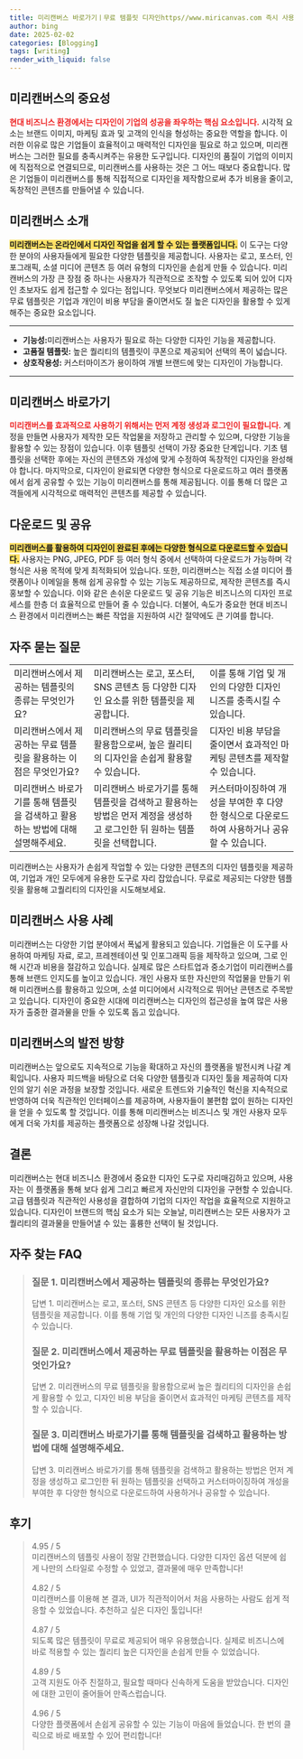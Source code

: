```yaml
---
title: 미리캔버스 바로가기ㅣ무료 템플릿 디자인https//www.miricanvas.com 즉시 사용
author: bing
date: 2025-02-02
categories: [Blogging]
tags: [writing]
render_with_liquid: false
---
```



<h2 id='미리캔버스의 중요성'>미리캔버스의 중요성</h2>

<p><b><span style="color: #ee2323;">현대 비즈니스 환경에서는 디자인이 기업의 성공을 좌우하는 핵심 요소입니다.</span></b> 시각적 요소는 브랜드 이미지, 마케팅 효과 및 고객의 인식을 형성하는 중요한 역할을 합니다. 이러한 이유로 많은 기업들이 효율적이고 매력적인 디자인을 필요로 하고 있으며, 미리캔버스는 그러한 필요를 충족시켜주는 유용한 도구입니다. 디자인의 품질이 기업의 이미지에 직접적으로 연결되므로, 미리캔버스를 사용하는 것은 그 어느 때보다 중요합니다. 많은 기업들이 미리캔버스를 통해 직접적으로 디자인을 제작함으로써 추가 비용을 줄이고, 독창적인 콘텐츠를 만들어낼 수 있습니다.</p>

<h2 id='미리캔버스 소개'>미리캔버스 소개</h2>

<p><b><span style="background-color: #ffe066;">미리캔버스는 온라인에서 디자인 작업을 쉽게 할 수 있는 플랫폼입니다.</span></b> 이 도구는 다양한 분야의 사용자들에게 필요한 다양한 템플릿을 제공합니다. 사용자는 로고, 포스터, 인포그래픽, 소셜 미디어 콘텐츠 등 여러 유형의 디자인을 손쉽게 만들 수 있습니다. 미리캔버스의 가장 큰 장점 중 하나는 사용자가 직관적으로 조작할 수 있도록 되어 있어 디자인 초보자도 쉽게 접근할 수 있다는 점입니다. 무엇보다 미리캔버스에서 제공하는 많은 무료 템플릿은 기업과 개인이 비용 부담을 줄이면서도 질 높은 디자인을 활용할 수 있게 해주는 중요한 요소입니다. </p>

<hr />

<ul>
    <li><b>기능성:</b>미리캔버스는 사용자가 필요로 하는 다양한 디자인 기능을 제공합니다.</li>
    <li><b>고품질 템플릿:</b> 높은 퀄리티의 템플릿이 쿠폰으로 제공되어 선택의 폭이 넓습니다.</li>
    <li><b>상호작용성:</b> 커스터마이즈가 용이하여 개별 브랜드에 맞는 디자인이 가능합니다.</li>
</ul>

<hr />

<h2 id='미리캔버스 바로가기'>미리캔버스 바로가기</h2>

<p><b><span style="color: #ee2323;">미리캔버스를 효과적으로 사용하기 위해서는 먼저 계정 생성과 로그인이 필요합니다.</span></b> 계정을 만들면 사용자가 제작한 모든 작업물을 저장하고 관리할 수 있으며, 다양한 기능을 활용할 수 있는 장점이 있습니다. 이후 템플릿 선택이 가장 중요한 단계입니다. 기초 템플릿을 선택한 후에는 자신의 콘텐츠와 개성에 맞게 수정하여 독창적인 디자인을 완성해야 합니다. 마지막으로, 디자인이 완료되면 다양한 형식으로 다운로드하고 여러 플랫폼에서 쉽게 공유할 수 있는 기능이 미리캔버스를 통해 제공됩니다. 이를 통해 더 많은 고객들에게 시각적으로 매력적인 콘텐츠를 제공할 수 있습니다.</p>

<h2 id='다운로드 및 공유'>다운로드 및 공유</h2>

<p><b><span style="background-color: #ffe066;">미리캔버스를 활용하여 디자인이 완료된 후에는 다양한 형식으로 다운로드할 수 있습니다.</span></b> 사용자는 PNG, JPEG, PDF 등 여러 형식 중에서 선택하여 다운로드가 가능하며 각 형식은 사용 목적에 맞게 최적화되어 있습니다. 또한, 미리캔버스는 직접 소셜 미디어 플랫폼이나 이메일을 통해 쉽게 공유할 수 있는 기능도 제공하므로, 제작한 콘텐츠를 즉시 홍보할 수 있습니다. 이와 같은 손쉬운 다운로드 및 공유 기능은 비즈니스의 디자인 프로세스를 한층 더 효율적으로 만들어 줄 수 있습니다. 더불어, 속도가 중요한 현대 비즈니스 환경에서 미리캔버스는 빠른 작업을 지원하여 시간 절약에도 큰 기여를 합니다.</p>

<h2 id='자주 묻는 질문'>자주 묻는 질문</h2>

<table>
    <tr>
        <td>미리캔버스에서 제공하는 템플릿의 종류는 무엇인가요?</td>
        <td>미리캔버스는 로고, 포스터, SNS 콘텐츠 등 다양한 디자인 요소를 위한 템플릿을 제공합니다.</td>
        <td>이를 통해 기업 및 개인의 다양한 디자인 니즈를 충족시킬 수 있습니다.</td>
    </tr>
    <tr>
        <td>미리캔버스에서 제공하는 무료 템플릿을 활용하는 이점은 무엇인가요?</td>
        <td>미리캔버스의 무료 템플릿을 활용함으로써, 높은 퀄리티의 디자인을 손쉽게 활용할 수 있습니다.</td>
        <td>디자인 비용 부담을 줄이면서 효과적인 마케팅 콘텐츠를 제작할 수 있습니다.</td>
    </tr>
    <tr>
        <td>미리캔버스 바로가기를 통해 템플릿을 검색하고 활용하는 방법에 대해 설명해주세요.</td>
        <td>미리캔버스 바로가기를 통해 템플릿을 검색하고 활용하는 방법은 먼저 계정을 생성하고 로그인한 뒤 원하는 템플릿을 선택합니다.</td>
        <td>커스터마이징하여 개성을 부여한 후 다양한 형식으로 다운로드하여 사용하거나 공유할 수 있습니다.</td>
    </tr>
</table>

<p>미리캔버스는 사용자가 손쉽게 작업할 수 있는 다양한 콘텐츠의 디자인 템플릿을 제공하여, 기업과 개인 모두에게 유용한 도구로 자리 잡았습니다. 무료로 제공되는 다양한 템플릿을 활용해 고퀄리티의 디자인을 시도해보세요.</p>

<h2 id='미리캔버스 사용 사례'>미리캔버스 사용 사례</h2>

<p>미리캔버스는 다양한 기업 분야에서 폭넓게 활용되고 있습니다. 기업들은 이 도구를 사용하여 마케팅 자료, 로고, 프레젠테이션 및 인포그래픽 등을 제작하고 있으며, 그로 인해 시간과 비용을 절감하고 있습니다. 실제로 많은 스타트업과 중소기업이 미리캔버스를 통해 브랜드 인지도를 높이고 있습니다. 개인 사용자 또한 자신만의 작업물을 만들기 위해 미리캔버스를 활용하고 있으며, 소셜 미디어에서 시각적으로 뛰어난 콘텐츠로 주목받고 있습니다. 디자인이 중요한 시대에 미리캔버스는 디자인의 접근성을 높여 많은 사용자가 출중한 결과물을 만들 수 있도록 돕고 있습니다.</p>

<h2 id='미리캔버스의 발전 방향'>미리캔버스의 발전 방향</h2>

<p>미리캔버스는 앞으로도 지속적으로 기능을 확대하고 자신의 플랫폼을 발전시켜 나갈 계획입니다. 사용자 피드백을 바탕으로 더욱 다양한 템플릿과 디자인 툴을 제공하여 디자인의 알기 쉬운 과정을 보장할 것입니다. 새로운 트렌드와 기술적인 혁신을 지속적으로 반영하여 더욱 직관적인 인터페이스를 제공하며, 사용자들이 불편함 없이 원하는 디자인을 얻을 수 있도록 할 것입니다. 이를 통해 미리캔버스는 비즈니스 및 개인 사용자 모두에게 더욱 가치를 제공하는 플랫폼으로 성장해 나갈 것입니다.</p>

<h2 id='결론'>결론</h2>

<p>미리캔버스는 현대 비즈니스 환경에서 중요한 디자인 도구로 자리매김하고 있으며, 사용자는 이 플랫폼을 통해 보다 쉽게 그리고 빠르게 자신만의 디자인을 구현할 수 있습니다. 고급 템플릿과 직관적인 사용성을 결합하여 기업의 디자인 작업을 효율적으로 지원하고 있습니다. 디자인이 브랜드의 핵심 요소가 되는 오늘날, 미리캔버스는 모든 사용자가 고퀄리티의 결과물을 만들어낼 수 있는 훌륭한 선택이 될 것입니다.</p>


<h2 id='자주_찾는_FAQ'>자주 찾는 FAQ</h2>
<div itemscope="" itemtype="https://schema.org/FAQPage"> 
<blockquote> 
<div itemscope="" itemprop="mainEntity" itemtype="https://schema.org/Question"> 
<h3 itemprop="name">질문 1. 미리캔버스에서 제공하는 템플릿의 종류는 무엇인가요?</h3> 
<div itemscope="" itemprop="acceptedAnswer" itemtype="https://schema.org/Answer"> 
<span itemprop="text"> 
<p>답변 1. 미리캔버스는 로고, 포스터, SNS 콘텐츠 등 다양한 디자인 요소를 위한 템플릿을 제공합니다. 이를 통해 기업 및 개인의 다양한 디자인 니즈를 충족시킬 수 있습니다.</p> 
</span> 
</div> 
</div> 
<div itemscope="" itemprop="mainEntity" itemtype="https://schema.org/Question"> 
<h3 itemprop="name">질문 2. 미리캔버스에서 제공하는 무료 템플릿을 활용하는 이점은 무엇인가요?</h3> 
<div itemscope="" itemprop="acceptedAnswer" itemtype="https://schema.org/Answer"> 
<span itemprop="text"> 
<p>답변 2. 미리캔버스의 무료 템플릿을 활용함으로써 높은 퀄리티의 디자인을 손쉽게 활용할 수 있고, 디자인 비용 부담을 줄이면서 효과적인 마케팅 콘텐츠를 제작할 수 있습니다.</p> 
</span> 
</div> 
</div> 
<div itemscope="" itemprop="mainEntity" itemtype="https://schema.org/Question"> 
<h3 itemprop="name">질문 3. 미리캔버스 바로가기를 통해 템플릿을 검색하고 활용하는 방법에 대해 설명해주세요.</h3> 
<div itemscope="" itemprop="acceptedAnswer" itemtype="https://schema.org/Answer"> 
<span itemprop="text"> 
<p>답변 3. 미리캔버스 바로가기를 통해 템플릿을 검색하고 활용하는 방법은 먼저 계정을 생성하고 로그인한 뒤 원하는 템플릿을 선택하고 커스터마이징하여 개성을 부여한 후 다양한 형식으로 다운로드하여 사용하거나 공유할 수 있습니다.</p> 
</span> 
</div> 
</div> 
</blockquote> 
</div>
<h2 id='후기'>후기</h2>
<div itemscope itemtype="https://schema.org/Product">
  <blockquote>
  <div itemprop="review" itemscope itemtype="https://schema.org/Review">
      <div itemprop="reviewRating" itemscope itemtype="https://schema.org/Rating"> <span itemprop="ratingValue">4.95</span> / <span itemprop="bestRating">5</span> </div>
      <span itemprop="reviewBody">미리캔버스의 템플릿 사용이 정말 간편했습니다. 다양한 디자인 옵션 덕분에 쉽게 나만의 스타일로 수정할 수 있었고, 결과물에 매우 만족합니다!</span>
  </div>
  <br>
  <div itemprop="review" itemscope itemtype="https://schema.org/Review">
      <div itemprop="reviewRating" itemscope itemtype="https://schema.org/Rating"> <span itemprop="ratingValue">4.82</span> / <span itemprop="bestRating">5</span> </div>
      <span itemprop="reviewBody">미리캔버스를 이용해 본 결과, UI가 직관적이어서 처음 사용하는 사람도 쉽게 적응할 수 있었습니다. 추천하고 싶은 디자인 툴입니다!</span>
  </div>
  <br>
  <div itemprop="review" itemscope itemtype="https://schema.org/Review">
      <div itemprop="reviewRating" itemscope itemtype="https://schema.org/Rating"> <span itemprop="ratingValue">4.87</span> / <span itemprop="bestRating">5</span> </div>
      <span itemprop="reviewBody">되도록 많은 템플릿이 무료로 제공되어 매우 유용했습니다. 실제로 비즈니스에 바로 적용할 수 있는 퀄리티 높은 디자인을 손쉽게 만들 수 있었습니다.</span>
  </div>
  <br>
  <div itemprop="review" itemscope itemtype="https://schema.org/Review">
      <div itemprop="reviewRating" itemscope itemtype="https://schema.org/Rating"> <span itemprop="ratingValue">4.89</span> / <span itemprop="bestRating">5</span> </div>
      <span itemprop="reviewBody">고객 지원도 아주 친절하고, 필요할 때마다 신속하게 도움을 받았습니다. 디자인에 대한 고민이 줄어들어 만족스럽습니다.</span>
  </div>
  <br>
  <div itemprop="review" itemscope itemtype="https://schema.org/Review">
      <div itemprop="reviewRating" itemscope itemtype="https://schema.org/Rating"> <span itemprop="ratingValue">4.96</span> / <span itemprop="bestRating">5</span> </div>
      <span itemprop="reviewBody">다양한 플랫폼에서 손쉽게 공유할 수 있는 기능이 마음에 들었습니다. 한 번의 클릭으로 바로 배포할 수 있어 편리합니다!</span>
  </div>
  <br>
  </blockquote>
</div>
